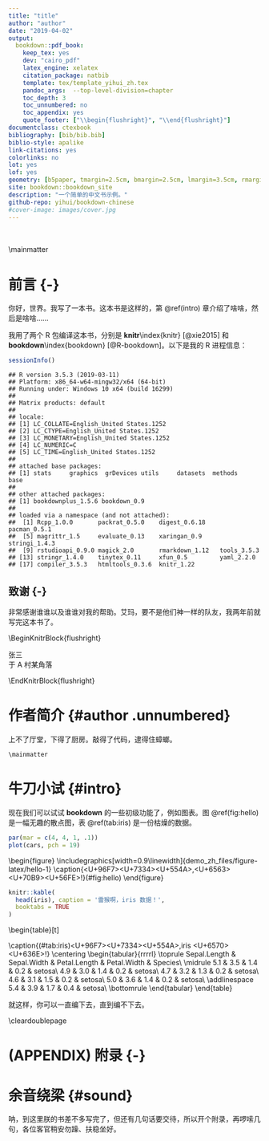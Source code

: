 ```yaml
--- 
title: "title"
author: "author"
date: "2019-04-02"
output:
  bookdown::pdf_book:
    keep_tex: yes
    dev: "cairo_pdf"
    latex_engine: xelatex
    citation_package: natbib
    template: tex/template_yihui_zh.tex
    pandoc_args:  --top-level-division=chapter
    toc_depth: 3
    toc_unnumbered: no
    toc_appendix: yes
    quote_footer: ["\\begin{flushright}", "\\end{flushright}"]
documentclass: ctexbook
bibliography: [bib/bib.bib]
biblio-style: apalike
link-citations: yes
colorlinks: no
lot: yes
lof: yes
geometry: [b5paper, tmargin=2.5cm, bmargin=2.5cm, lmargin=3.5cm, rmargin=2.5cm]
site: bookdown::bookdown_site
description: "一个简单的中文书示例。"
github-repo: yihui/bookdown-chinese
#cover-image: images/cover.jpg
---
```


　　

\mainmatter

<!--chapter:end:index.Rmd-->


# 前言 {-}

你好，世界。我写了一本书。这本书是这样的，第 \@ref(intro) 章介绍了啥啥，然后是啥啥……

我用了两个 R 包编译这本书，分别是 **knitr**\index{knitr} [@xie2015] 和 **bookdown**\index{bookdown} [@R-bookdown]。以下是我的 R 进程信息：


```r
sessionInfo()
```

```
## R version 3.5.3 (2019-03-11)
## Platform: x86_64-w64-mingw32/x64 (64-bit)
## Running under: Windows 10 x64 (build 16299)
## 
## Matrix products: default
## 
## locale:
## [1] LC_COLLATE=English_United States.1252 
## [2] LC_CTYPE=English_United States.1252   
## [3] LC_MONETARY=English_United States.1252
## [4] LC_NUMERIC=C                          
## [5] LC_TIME=English_United States.1252    
## 
## attached base packages:
## [1] stats     graphics  grDevices utils     datasets  methods   base     
## 
## other attached packages:
## [1] bookdownplus_1.5.6 bookdown_0.9      
## 
## loaded via a namespace (and not attached):
##  [1] Rcpp_1.0.0       packrat_0.5.0    digest_0.6.18    pacman_0.5.1    
##  [5] magrittr_1.5     evaluate_0.13    xaringan_0.9     stringi_1.4.3   
##  [9] rstudioapi_0.9.0 magick_2.0       rmarkdown_1.12   tools_3.5.3     
## [13] stringr_1.4.0    tinytex_0.11     xfun_0.5         yaml_2.2.0      
## [17] compiler_3.5.3   htmltools_0.3.6  knitr_1.22
```

## 致谢 {-}

非常感谢谁谁以及谁谁对我的帮助。艾玛，要不是他们神一样的队友，我两年前就写完这本书了。

\BeginKnitrBlock{flushright}<p class="flushright">张三  
于 A 村某角落</p>\EndKnitrBlock{flushright}

# 作者简介 {#author .unnumbered}

上不了厅堂，下得了厨房。敲得了代码，逮得住蟑螂。

`\mainmatter`

# 牛刀小试 {#intro}

现在我们可以试试 **bookdown** 的一些初级功能了，例如图表。图 \@ref(fig:hello) 是一幅无趣的散点图，表 \@ref(tab:iris) 是一份枯燥的数据。


```r
par(mar = c(4, 4, 1, .1))
plot(cars, pch = 19)
```

\begin{figure}
\includegraphics[width=0.9\linewidth]{demo_zh_files/figure-latex/hello-1} \caption{<U+96F7><U+7334><U+554A>,<U+6563><U+70B9><U+56FE>!}(\#fig:hello)
\end{figure}


```r
knitr::kable(
  head(iris), caption = '雷猴啊，iris 数据！',
  booktabs = TRUE
)
```

\begin{table}[t]

\caption{(\#tab:iris)<U+96F7><U+7334><U+554A>,iris <U+6570><U+636E>!}
\centering
\begin{tabular}{rrrrl}
\toprule
Sepal.Length & Sepal.Width & Petal.Length & Petal.Width & Species\\
\midrule
5.1 & 3.5 & 1.4 & 0.2 & setosa\\
4.9 & 3.0 & 1.4 & 0.2 & setosa\\
4.7 & 3.2 & 1.3 & 0.2 & setosa\\
4.6 & 3.1 & 1.5 & 0.2 & setosa\\
5.0 & 3.6 & 1.4 & 0.2 & setosa\\
\addlinespace
5.4 & 3.9 & 1.7 & 0.4 & setosa\\
\bottomrule
\end{tabular}
\end{table}

就这样，你可以一直编下去，直到编不下去。

\cleardoublepage 

# (APPENDIX) 附录 {-}

# 余音绕梁 {#sound}

呐，到这里朕的书差不多写完了，但还有几句话要交待，所以开个附录，再啰嗦几句，各位客官稍安勿躁、扶稳坐好。



<!--chapter:end:body.Rmd-->

